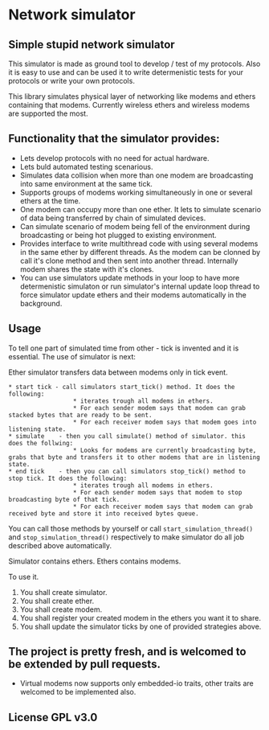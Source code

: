 # Network simulator
## Simple stupid network simulator
This simulator is made as ground tool to develop / test of my protocols.
Also it is easy to use and can be used it to write determenistic tests for your protocols
or write your own protocols.

This library simulates physical layer of networking like modems and ethers containing that modems.
Currently wireless ethers and wireless modems are supported the most.

## Functionality that the simulator provides:
* Lets develop protocols with no need for actual hardware.
* Lets buld automated testing scenarious.
* Simulates data collision when more than one modem are broadcasting into same environment at the same tick.
* Supports groups of modems working simultaneously in one or several ethers at the time.
* One modem can occupy more than one ether. It lets to simulate scenario of data being transferred by chain of simulated devices.
* Can simulate scenario of modem being fell of the environment during broadcasting or being hot plugged to existing environment.
* Provides interface to write multithread code with using several modems in the same ether by different threads.
  As the modem can be clonned by call it's clone method and then sent into another thread. Internally modem shares the state with it's clones.
* You can use simulators update methods in your loop to have more determenistic simulaton or run simulator's internal update loop thread
  to force simulator update ethers and their modems automatically in the background.

## Usage
To tell one part of simulated time from other - tick is invented and it is essential.
The use of simulator is next:

Ether simulator transfers data between modems only in tick event.
```
* start tick - call simulators start_tick() method. It does the following:
                  * iterates trough all modems in ethers.
                  * For each sender modem says that modem can grab stacked bytes that are ready to be sent.
                  * For each receiver modem says that modem goes into listening state.
* simulate    - then you call simulate() method of simulator. this does the follwing:
                  * Looks for modems are currently broadcasting byte, grabs that byte and transfers it to other modems that are in listening state.
* end tick    - then you can call simulators stop_tick() method to stop tick. It does the following:
                  * iterates trough all modems in ethers.
                  * For each sender modem says that modem to stop broadcasting byte of that tick.
                  * For each receiver modem says that modem can grab received byte and store it into received bytes queue.
```
You can call those methods by yourself or call `start_simulation_thread()` and `stop_simulation_thread()` respectively to make simulator do all job described above automatically.

Simulator contains ethers.
Ethers contains modems.

To use it.
1. You shall create simulator.
2. You shall create ether.
3. You shall create modem.
4. You shall register your created modem in the ethers you want it to share.
5. You shall update the simulator ticks by one of provided strategies above.

## The project is pretty fresh, and is welcomed to be extended by pull requests.
* Virtual modems now supports only embedded-io traits, other traits are welcomed to be implemented also.

## License GPL v3.0

